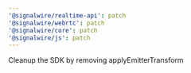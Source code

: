 ```yaml
---
'@signalwire/realtime-api': patch
'@signalwire/webrtc': patch
'@signalwire/core': patch
'@signalwire/js': patch
---
```


Cleanup the SDK by removing applyEmitterTransform
